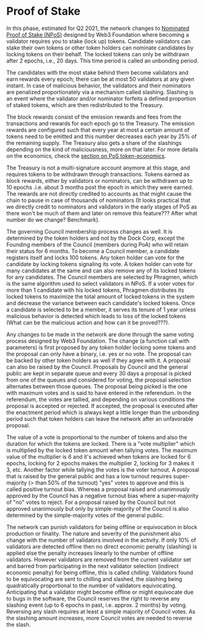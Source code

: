 # Proof of Stake

In this phase, estimated for Q2 2021, the network changes to [Nominated Proof of Stake \(NPoS\)](https://research.web3.foundation/en/latest/polkadot/NPoS/index.html) designed by Web3 Foundation where becoming a validator requires you to stake \(lock up\) tokens. Candidate validators can stake their own tokens or other token holders can nominate candidates by locking tokens on their behalf. The locked tokens can only be withdrawn after 2 epochs, i.e., 20 days. This time period is called an unbonding period. 

The candidates with the most stake behind them become validators and earn rewards every epoch; there can be at most 50 validators at any given instant. In case of malicious behavior, the validators and their nominators are penalized proportionately via a mechanism called slashing. Slashing is an event where the validator and/or nominator forfeits a defined proportion of staked tokens, which are then redistributed to the Treasury.  
  
The block rewards consist of the emission rewards and fees from the transactions and rewards for each epoch go to the Treasury. The emission rewards are configured such that every year at most a certain amount of tokens need to be emitted and this number decreases each year by 25% of the remaining supply. The Treasury also gets a share of the slashings depending on the kind of maliciousness, more on that later. For more details on the economics, check the [section on PoS token-economics](../token-economics/econ-pos.md). 

The Treasury is not a multi-signature account anymore at this stage, and requires tokens to be withdrawn through transactions. Tokens earned as block rewards, either by validators or nominators, can be withdrawn up to 10 epochs .i.e. about 3 months post the epoch in which they were earned. The rewards are not directly credited to accounts as that might cause the chain to pause in case of thousands of nominators \(It looks practical that we directly credit to nominators and validators in the early stages of PoS as there won't be much of them and later on remove this feature??? After what number do we change? Benchmark\). 

The governing Council membership process changes as well. It is determined by the token holders and not by the Dock Corp, except the Founding members of the Council \(members during PoA\) who will retain their status for 6 months. To become a Council member, a candidate registers itself and locks 100 tokens. Any token holder can vote for the candidate by locking tokens signaling its vote. A token holder can vote for many candidates at the same and can also remove any of its locked tokens for any candidates. The Council members are selected by Phragmen, which is the same algorithm used to select validators in NPoS. If a voter votes for more than 1 candidate with his locked tokens, Phragmen distributes its locked tokens to maximize the total amount of locked tokens in the system and decrease the variance between each candidate's locked tokens. Once a candidate is selected to be a member, it serves its tenure of 1 year unless malicious behavior is detected which leads to loss of the locked tokens \(What can be the malicious action and how can it be proved???\). 

Any changes to be made in the network are done through the same voting process designed by Web3 Foundation. The change \(a function call with parameters\) is first proposed by any token holder locking some tokens and the proposal can only have a binary, i.e. yes or no vote. The proposal can be backed by other token holders as well if they agree with it. A proposal can also be raised by the Council. Proposals by Council and the general public are kept in separate queue and every 30 days a proposal is picked from one of the queues and considered for voting, the proposal selection alternates between those queues. The proposal being picked is the one with maximum votes and is said to have entered in the referendum. In the referendum, the votes are tallied, and depending on various conditions the proposal is accepted or rejected. If accepted, the proposal is executed after the enactment period which is always kept a little longer than the unbonding period such that token holders can leave the network after an unfavorable proposal. 

The value of a vote is proportional to the number of tokens and also the duration for which the tokens are locked. There is a "vote multiplier" which is multiplied by the locked token amount when tallying votes. The maximum value of the multiplier is 6 and it's achieved when tokens are locked for 6 epochs, locking for 2 epochs makes the multiplier 2, locking for 3 makes it 3, etc. Another factor while tallying the votes is the voter turnout. A proposal that is raised by the general public and has a low turnout requires super-majority \(&gt; than 50% of the turnout\) "yes" votes to approve and this is called positive turnout bias. Whereas a proposal raised and unanimously approved by the Council has a negative turnout bias where a super-majority of "no" votes to reject. For a proposal raised by the Council but not approved unanimously but only by simple-majority of the Council is also determined by the simple-majority votes of the general public. 

The network can punish validators for being offline or equivocation in block production or finality. The nature and severity of the punishment also change with the number of validators involved in the activity. If only 10% of validators are detected offline then no direct economic penalty \(slashing\) is applied else the penalty increases linearly to the number of offline validators. However validators are removed from the current validator set and barred from participating in the next validator selection \(indirect economic penalty\) for being offline, this is called _chilling_. Validators found to be equivocating are sent to chilling and slashed, the slashing being quadratically proportional to the number of validators equivocating. Anticipating that a validator might become offline or might equivocate due to bugs in the software, the Council reserves the right to reverse any slashing event \(up to 6 epochs in past, i.e. approx. 2 months\) by voting. Reversing any slash requires at least a simple majority of Council votes. As the slashing amount increases, more Council votes are needed to reverse the slash.

